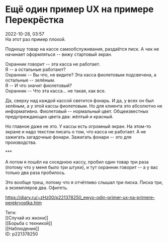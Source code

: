 Ещё один пример UX на примере Перекрёстка
==========================================

   
 2022-10-28, 03:57   
  На этот раз пример плохой.   
   
 Подношу товар на кассе самообслуживания, раздаётся писк. А чек не начинает оформляться -- вижу стартовый экран.   
   
 Охранник говорит -- эта касса не работает.   
 Я -- а остальные работают?   
 Охранник -- Вы что, не видите? Эта касса фиолетовым подсвечена, а остальные -- зелёным.   
 Я -- И что значит фиолетовый?   
 Охранник -- Что эта касса... не такая, как все.   
   
 Да, сверху над каждой кассой светится фонарь. И да, у всех он был зелёным, а у этой кассы фиолетовым. Но для клиента это абсолютно не информативно. Фиолетовый -- нормальный цвет. Общеизвестных предупреждающих цвета два: жёлтый и красный.   
   
 Но главное даже не это. У кассы есть огромный экран. На этом-то экране и надо текстом писать о том, что касса не работает. А не зажигать загадочные фонари. Зажигать фонари -- это для производства.   
   
 \*\*\*   
   
 А потом я пошёл на соседнюю кассу, пробил один товар три раза (потому что у меня было три штуки), и тут охранник говорит -- а у вас только два раза пробилось.   
   
 Это вообще треш, потому что я отчётливо слышал три писка. Писка три, а экземпляров два. Офигеть.   
    
 <https://diary.ru/~zHz00/p221378250_ewyo-odin-primer-ux-na-primere-perekryostka.htm>   
   
 Теги:   
 [[Случай из жизни]]   
 [[Борьба с техникой]]   
 [[Наблюдения]]   
 ID: p221378250